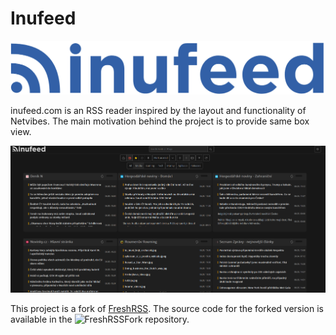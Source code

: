 # Inufeed

![logo](images/logo.png)

inufeed.com is an RSS reader inspired by the layout and functionality of Netvibes. The main motivation behind the project is to provide same box view.

![example](images/example.png)

This project is a fork of [FreshRSS](https://github.com/FreshRSS/FreshRSS). The source code for the forked version is available in the ![FreshRSSFork](https://github.com/r0van/FreshRSSFork) repository.



